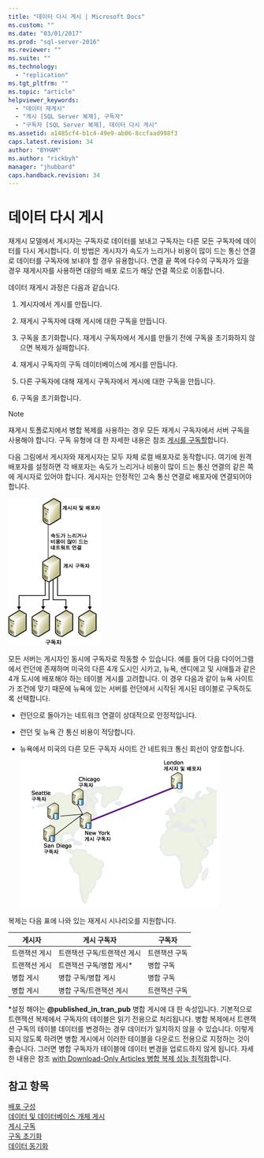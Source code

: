 ```yaml
---
title: "데이터 다시 게시 | Microsoft Docs"
ms.custom: ""
ms.date: "03/01/2017"
ms.prod: "sql-server-2016"
ms.reviewer: ""
ms.suite: ""
ms.technology: 
  - "replication"
ms.tgt_pltfrm: ""
ms.topic: "article"
helpviewer_keywords: 
  - "데이터 재게시"
  - "게시 [SQL Server 복제], 구독자"
  - "구독자 [SQL Server 복제], 데이터 다시 게시"
ms.assetid: a1485cf4-b1c4-49e9-ab06-8ccfaad998f3
caps.latest.revision: 34
author: "BYHAM"
ms.author: "rickbyh"
manager: "jhubbard"
caps.handback.revision: 34
---
```

# 데이터 다시 게시
  재게시 모델에서 게시자는 구독자로 데이터를 보내고 구독자는 다른 모든 구독자에 데이터를 다시 게시합니다. 이 방법은 게시자가 속도가 느리거나 비용이 많이 드는 통신 연결로 데이터를 구독자에 보내야 할 경우 유용합니다. 연결 끝 쪽에 다수의 구독자가 있을 경우 재게시자를 사용하면 대량의 배포 로드가 해당 연결 쪽으로 이동합니다.  
  
 데이터 재게시 과정은 다음과 같습니다.  
  
1.  게시자에서 게시를 만듭니다.  
  
2.  재게시 구독자에 대해 게시에 대한 구독을 만듭니다.  
  
3.  구독을 초기화합니다. 재게시 구독자에서 게시를 만들기 전에 구독을 초기화하지 않으면 복제가 실패합니다.  
  
4.  재게시 구독자의 구독 데이터베이스에 게시를 만듭니다.  
  
5.  다른 구독자에 대해 재게시 구독자에서 게시에 대한 구독을 만듭니다.  
  
6.  구독을 초기화합니다.  
  
> [!NOTE]  
>  재게시 토폴로지에서 병합 복제를 사용하는 경우 모든 재게시 구독자에서 서버 구독을 사용해야 합니다. 구독 유형에 대 한 자세한 내용은 참조 [게시를 구독할](../../relational-databases/replication/subscribe-to-publications.md)합니다.  
  
 다음 그림에서 게시자와 재게시자는 모두 자체 로컬 배포자로 동작합니다. 여기에 원격 배포자를 설정하면 각 배포자는 속도가 느리거나 비용이 많이 드는 통신 연결의 같은 쪽에 게시자로 있어야 합니다. 게시자는 안정적인 고속 통신 연결로 배포자에 연결되어야 합니다.  
  
 ![데이터 재게시](../../relational-databases/replication/media/repl-06a.gif "데이터 재게시")  
  
 모든 서버는 게시자인 동시에 구독자로 작동할 수 있습니다. 예를 들어 다음 다이어그램에서 런던에 존재하며 미국의 다른 4개 도시인 시카고, 뉴욕, 샌디에고 및 시애틀과 같은 4개 도시에 배포해야 하는 테이블 게시를 고려합니다. 이 경우 다음과 같이 뉴욕 사이트가 조건에 맞기 때문에 뉴욕에 있는 서버를 런던에서 시작된 게시된 테이블로 구독하도록 선택합니다.  
  
-   런던으로 돌아가는 네트워크 연결이 상대적으로 안정적입니다.  
  
-   런던 및 뉴욕 간 통신 비용이 적당합니다.  
  
-   뉴욕에서 미국의 다른 모든 구독자 사이트 간 네트워크 통신 회선이 양호합니다.  
  
     ![여러 위치로 데이터 다시 게시](../../relational-databases/replication/media/repl-06.gif "여러 위치로 데이터 다시 게시")  
  
 복제는 다음 표에 나와 있는 재게시 시나리오를 지원합니다.  
  
|게시자|게시 구독자|구독자|  
|---------------|---------------------------|----------------|  
|트랜잭션 게시|트랜잭션 구독/트랜잭션 게시|트랜잭션 구독|  
|트랜잭션 게시|트랜잭션 구독/병합 게시*|병합 구독|  
|병합 게시|병합 구독/병합 게시|병합 구독|  
|병합 게시|병합 구독/트랜잭션 게시|트랜잭션 구독|  
  
 \*설정 해야는 **@published_in_tran_pub** 병합 게시에 대 한 속성입니다. 기본적으로 트랜잭션 복제에서 구독자의 테이블은 읽기 전용으로 처리됩니다. 병합 복제에서 트랜잭션 구독의 테이블 데이터를 변경하는 경우 데이터가 일치하지 않을 수 있습니다. 이렇게 되지 않도록 하려면 병합 게시에서 이러한 테이블을 다운로드 전용으로 지정하는 것이 좋습니다. 그러면 병합 구독자가 테이블에 데이터 변경을 업로드하지 않게 됩니다. 자세한 내용은 참조 [with Download-Only Articles 병합 복제 성능 최적화](../../relational-databases/replication/merge/optimize-merge-replication-performance-with-download-only-articles.md)합니다.  
  
## 참고 항목  
 [배포 구성](../../relational-databases/replication/configure-distribution.md)   
 [데이터 및 데이터베이스 개체 게시](../../relational-databases/replication/publish/publish-data-and-database-objects.md)   
 [게시 구독](../../relational-databases/replication/subscribe-to-publications.md)   
 [구독 초기화](../../relational-databases/replication/initialize-a-subscription.md)   
 [데이터 동기화](../../relational-databases/replication/synchronize-data.md)  
  
  